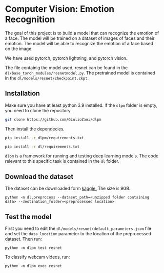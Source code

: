 # Computer Vision: Emotion Recognition

The goal of this project is to build a model that can recognize the emotion of a face. The model will be trained on a dataset of images of faces and their emotion. The model will be able to recognize the emotion of a face based on the image. 

We have used pytorch, pytorch lightning, and pytorch vision.

The file containig the model used, resnet can be found in the `dl/base_torch_modules/resnetmodel.py`. The pretrained model is contained in the `dl/models/resnet/checkpoint.ckpt`.

## Installation
Make sure you have at least python 3.9 installed.
If the `dlpm` folder is empty, you need to clone the repository.

```bash
git clone https://github.com/GiulioZani/dlpm
```
Then install the dependecies.
```bash
pip install -r dlpm/requirements.txt
```
```bash
pip install -r dl/requirements.txt
```
`dlpm` is a framework for running and testing deep learning models. The code relevant to this specific task is contained in the `dl` folder.

## Download the dataset
The dataset can be downloaded form [kaggle.](https://www.kaggle.com/datasets/tom99763/affectnethq) The size is 9GB.

```
python -m dl.preprocess --dataset_path=<unzipped folder containing data> --destination_folder=<preprocessed location>
```


## Test the model
First you need to edit the `dl/models/resnet/default_parameters.json` file and set the `data_location` parameter to the location of the preprocessed dataset. Then run:
```
python -m dlpm test resnet
```

To classify webcam videos, run:
```
python -m dlpm exec resnet
```

